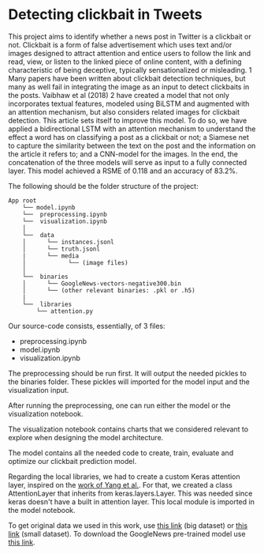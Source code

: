 # Detecting clickbait in Tweets

This project aims to identify whether a news post in Twitter is a clickbait or not. Clickbait is a form of false advertisement which uses text and/or images designed to attract attention and entice users to follow the link and read, view, or listen to the linked piece of online content, with a defining characteristic of being deceptive, typically sensationalized or misleading. 1 Many papers have been written about clickbait detection techniques, but many as well fail in integrating the image as an input to detect clickbaits in the posts. Vaibhaw et al (2018) 2 have created a model that not only incorporates textual features, modeled using BiLSTM and augmented with an attention mechanism, but also considers related images for clickbait detection. This article sets itself to improve this model. To do so, we have applied a bidirectional LSTM with an attention mechanism to understand the effect a word has on classifying a post as a clickbait or not; a Siamese net to capture the similarity between the text on the post and the information on the article it refers to; and a CNN-model for the images. In the end, the concatenation of the three models will serve as input to a fully connected layer. This model achieved a RSME of 0.118 and an accuracy of 83.2%.

The following should be the folder structure of the project:

    App root 
        └──	model.ipynb
        └──  preprocessing.ipynb
        └──  visualization.ipynb
        │	
        └──  data
        │	   └── instances.jsonl
        │	   └── truth.jsonl
        |      └── media
        │	         └── (image files)
        │
        └──  binaries
        │	   └── GoogleNews-vectors-negative300.bin
        │      └── (other relevant binaries: .pkl or .h5)
        |
        └──  libraries
            └── attention.py



Our source-code consists, essentially, of 3 files:
* preprocessing.ipynb
* model.ipynb
* visualization.ipynb

The preprocessing should be run first. It will output the needed pickles to the binaries folder. These pickles will imported for the model input and the visualization input.

After running the preprocessing, one can run either the model or the visualization notebook.

The visualization notebook contains charts that we considered relevant to explore when designing the model architecture.

The model contains all the needed code to create, train, evaluate and optimize our clickbait prediction model.

Regarding the local libraries, we had to create a custom Keras attention layer, inspired on the [work of Yang et al.](https://www.cs.cmu.edu/~diyiy/docs/naacl16.pdf). For that, we created a class AttentionLayer that inherits from keras.layers.Layer. This was needed since keras doesn't have a built in attention layer. This local module is imported in the model notebook.

To get original data we used in this work, use [this link](http://www.uni-weimar.de/medien/webis/corpora/corpus-webis-clickbait-17/clickbait17-train-170630.zip) (big dataset) or [this link](http://www.uni-weimar.de/medien/webis/corpora/corpus-webis-clickbait-17/clickbait17-train-170331.zip) (small dataset).
To download the GoogleNews pre-trained model use [this link](https://s3.amazonaws.com/dl4j-distribution/GoogleNews-vectors-negative300.bin.gz).
